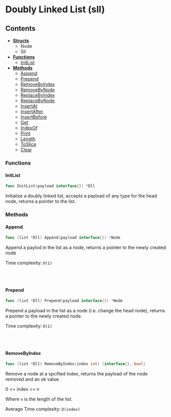 # Doubly Linked List (sll)

## Contents

* [**Structs**](#Structs)
  * Node
  * Sll
* [**Functions**](#Functions)
  * [InitList](#InitList)
* [**Methods**](#Methods)
  * [Append](#Append)
  * [Prepend](#Prepend)
  * [RemoveByIndex](#RemoveByIndex)
  * [RemoveByNode](#RemoveByNode)
  * [ReplaceByIndex](#ReplaceByIndex)
  * [ReplaceByNode](#ReplaceByNode)
  * [InsertAt](#InsertAt)
  * [InsertAfter](#InsertAfter)
  * [InsertBefore](#InsertBefore)
  * [Get](#Get)
  * [IndexOf](#IndexOf)
  * [Print](#Print)
  * [Length](#Length)
  * [ToSlice](#ToSlice)
  * [Clear](#Clear)

### Functions

#### InitList

```go
func InitList(payload interface{}) *Dll
```

Initialize a doubly linked list, accepts a payload of any type for the head node, returns a pointer to the list.

### Methods

#### Append
```go
func (list *Dll) Append(payload interface{}) *Node
```
Append a paylod in the list as a node, returns a pointer to the newly created node

Time complexity:
`O(1)`

<br><br>

#### Prepend
```go
func (list *Dll) Prepend(payload interface{}) *Node
```
Prepend a payload in the list as a node (i.e. change the head node), returns a pointer to the newly created node.

Time complexity:
`O(1)`

<br><br>

#### RemoveByIndex
```go
func (list *Dll) RemoveByIndex(index int) (interface{}, bool)
```
Remove a node at a spcified index, returns the payload of the node removed and an ok value.

0 <= index <= n

Where `n` is the length of the list.

Average Time complexity:
`O(index)`

<br><br>
